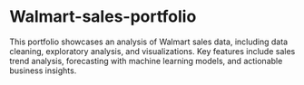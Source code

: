 # Walmart-sales-portfolio
This portfolio showcases an analysis of Walmart sales data, including data cleaning, exploratory analysis, and visualizations. Key features include sales trend analysis, forecasting with machine learning models, and actionable business insights. 

